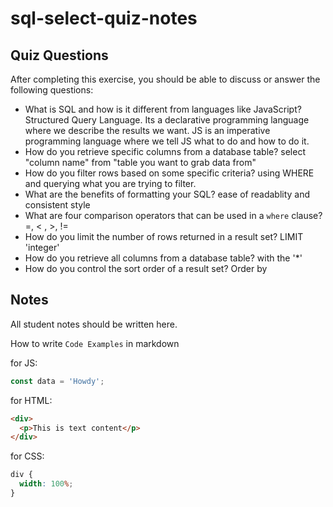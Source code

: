 # sql-select-quiz-notes

## Quiz Questions

After completing this exercise, you should be able to discuss or answer the following questions:

- What is SQL and how is it different from languages like JavaScript?
  Structured Query Language. Its a declarative programming language where we describe the results we want.
  JS is an imperative programming language where we tell JS what to do and how to do it.
- How do you retrieve specific columns from a database table?
  select "column name" from "table you want to grab data from"
- How do you filter rows based on some specific criteria?
  using WHERE and querying what you are trying to filter.
- What are the benefits of formatting your SQL?
  ease of readablity and consistent style
- What are four comparison operators that can be used in a `where` clause?
  =, < , >, !=
- How do you limit the number of rows returned in a result set?
  LIMIT 'integer'
- How do you retrieve all columns from a database table?
  with the '\*'
- How do you control the sort order of a result set?
  Order by

## Notes

All student notes should be written here.

How to write `Code Examples` in markdown

for JS:

```javascript
const data = 'Howdy';
```

for HTML:

```html
<div>
  <p>This is text content</p>
</div>
```

for CSS:

```css
div {
  width: 100%;
}
```
